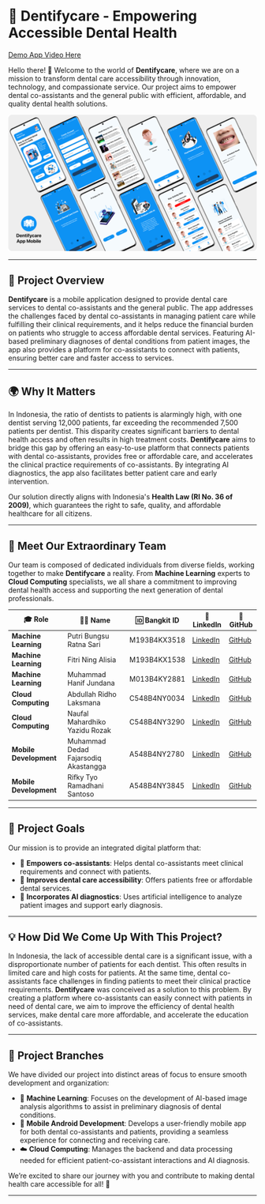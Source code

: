 # 🎉 **Dentifycare** - Empowering Accessible Dental Health

[Demo App Video Here](https://youtu.be/NMxorV-4k3U)

Hello there! 👋 Welcome to the world of **Dentifycare**, where we are on a mission to transform dental care accessibility through innovation, technology, and compassionate service. Our project aims to empower dental co-assistants and the general public with efficient, affordable, and quality dental health solutions.

<img src="https://github.com/Dentifycare/Dentifycare-Android/blob/master/Dentifycare%20-%20Mockup.png" alt="App Mockup"/>

---

## 💎 **Project Overview**

**Dentifycare** is a mobile application designed to provide dental care services to dental co-assistants and the general public. The app addresses the challenges faced by dental co-assistants in managing patient care while fulfilling their clinical requirements, and it helps reduce the financial burden on patients who struggle to access affordable dental services. Featuring AI-based preliminary diagnoses of dental conditions from patient images, the app also provides a platform for co-assistants to connect with patients, ensuring better care and faster access to services.

---

## 🌍 **Why It Matters**

In Indonesia, the ratio of dentists to patients is alarmingly high, with one dentist serving 12,000 patients, far exceeding the recommended 7,500 patients per dentist. This disparity creates significant barriers to dental health access and often results in high treatment costs. **Dentifycare** aims to bridge this gap by offering an easy-to-use platform that connects patients with dental co-assistants, provides free or affordable care, and accelerates the clinical practice requirements of co-assistants. By integrating AI diagnostics, the app also facilitates better patient care and early intervention.

Our solution directly aligns with Indonesia's **Health Law (RI No. 36 of 2009)**, which guarantees the right to safe, quality, and affordable healthcare for all citizens.

---

## 👥 **Meet Our Extraordinary Team**

Our team is composed of dedicated individuals from diverse fields, working together to make **Dentifycare** a reality. From **Machine Learning** experts to **Cloud Computing** specialists, we all share a commitment to improving dental health access and supporting the next generation of dental professionals.

| 🎓 **Role**            | 👩‍💻 **Name**                     | 🆔 **Bangkit ID**   | 🔗 **LinkedIn**                                                   | 📍 **GitHub**                          |
|------------------------|-----------------------------------|--------------------|------------------------------------------------------------------|----------------------------------------|
| **Machine Learning**    | Putri Bungsu Ratna Sari           | M193B4KX3518       | [LinkedIn](https://www.linkedin.com/in/putribungsuratnasari/)     | [GitHub](https://github.com/puput2804)  |
| **Machine Learning**    | Fitri Ning Alisia                 | M193B4KX1538       | [LinkedIn](https://www.linkedin.com/in/fitri-ning-alisia-202287309) | [GitHub](https://github.com/alisia28) |
| **Machine Learning**    | Muhammad Hanif Jundana            | M013B4KY2881       | [LinkedIn](https://www.linkedin.com/in/muhammad-hanif-jundana-2a49b9333/) | [GitHub](https://github.com/JunHanif)  |
| **Cloud Computing**     | Abdullah Ridho Laksmana           | C548B4NY0034       | [LinkedIn](http://www.linkedin.com/in/abdullahridho/)            | [GitHub](https://github.com/Dw3ls)     |
| **Cloud Computing**     | Naufal Mahardhiko Yazidu Rozak    | C548B4NY3290       | [LinkedIn](http://www.linkedin.com/in/naufal-mahardhiko-yazidu-rozak/) | [GitHub](https://github.com/NaufalMYR) |
| **Mobile Development**  | Muhammad Dedad Fajarsodiq Akastangga | A548B4NY2780       | [LinkedIn](http://www.linkedin.com/in/dedadfajar/)               | [GitHub](https://github.com/VictoriaEstara) |
| **Mobile Development**  | Rifky Tyo Ramadhani Santoso       | A548B4NY3845       | [LinkedIn](http://www.linkedin.com/in/rifkytyoramadhanisantoso/) | [GitHub](https://github.com/rifftyo)   |

---

## 🚀 **Project Goals**

Our mission is to provide an integrated digital platform that:
- 💪 **Empowers co-assistants**: Helps dental co-assistants meet clinical requirements and connect with patients.
- 🏥 **Improves dental care accessibility**: Offers patients free or affordable dental services.
- 🤖 **Incorporates AI diagnostics**: Uses artificial intelligence to analyze patient images and support early diagnosis.

---

## 💡 **How Did We Come Up With This Project?**

In Indonesia, the lack of accessible dental care is a significant issue, with a disproportionate number of patients for each dentist. This often results in limited care and high costs for patients. At the same time, dental co-assistants face challenges in finding patients to meet their clinical practice requirements. **Dentifycare** was conceived as a solution to this problem. By creating a platform where co-assistants can easily connect with patients in need of dental care, we aim to improve the efficiency of dental health services, make dental care more affordable, and accelerate the education of co-assistants.

---

## 🚀 **Project Branches**

We have divided our project into distinct areas of focus to ensure smooth development and organization:
- 🧠 **Machine Learning**: Focuses on the development of AI-based image analysis algorithms to assist in preliminary diagnosis of dental conditions.
- 📱 **Mobile Android Development**: Develops a user-friendly mobile app for both dental co-assistants and patients, providing a seamless experience for connecting and receiving care.
- ☁️ **Cloud Computing**: Manages the backend and data processing needed for efficient patient-co-assistant interactions and AI diagnosis.

We’re excited to share our journey with you and contribute to making dental health care accessible for all! 🚀

---
